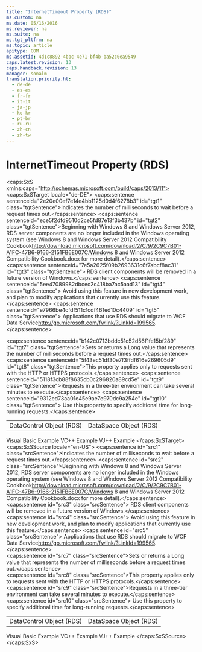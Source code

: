 ```yaml
---
title: "InternetTimeout Property (RDS)"
ms.custom: na
ms.date: 05/16/2016
ms.reviewer: na
ms.suite: na
ms.tgt_pltfrm: na
ms.topic: article
apitype: COM
ms.assetid: 4d1c8892-4bbc-4e71-bf4b-ba52c0ea9549
caps.latest.revision: 13
caps.handback.revision: 13
manager: sonalm
translation.priority.ht: 
  - de-de
  - es-es
  - fr-fr
  - it-it
  - ja-jp
  - ko-kr
  - pt-br
  - ru-ru
  - zh-cn
  - zh-tw
---
```

# InternetTimeout Property (RDS)
<?xml version="1.0" encoding="utf-8"?>
<caps:SxS xmlns:caps="http://schemas.microsoft.com/build/caps/2013/11">
  <caps:SxSTarget locale="de-DE">
    <developerReferenceWithoutSyntaxDocument xsi:schemaLocation="http://ddue.schemas.microsoft.com/authoring/2003/5 http://dduestorage.blob.core.windows.net/ddueschema/developer.xsd" xmlns="http://ddue.schemas.microsoft.com/authoring/2003/5" xmlns:xlink="http://www.w3.org/1999/xlink" xmlns:xsi="http://www.w3.org/2001/XMLSchema-instance">
      <introduction>
        <para>
          <caps:sentence sentenceid="2e20e00ef7e14e4bb1125d0d4f6278b3" id="tgt1" class="tgtSentence">Indicates the number of milliseconds to wait before a request times out.</caps:sentence>
        </para>
        <alert class="important">
          <para>
            <caps:sentence sentenceid="ece5f2dfd9510d2ce5fd87e13f3b437b" id="tgt2" class="tgtSentence">Beginning with Windows 8 and Windows Server 2012, RDS server components are no longer included in the Windows operating system (see Windows 8 and <externalLink><linkText>Windows Server 2012 Compatibility Cookbook</linkText><linkUri>http://download.microsoft.com/download/2/C/9/2C9C7B01-A1FC-47B6-9166-2151FB6E007C/Windows 8 and Windows Server 2012 Compatibility Cookbook.docx</linkUri></externalLink> for more detail).</caps:sentence>
            <caps:sentence sentenceid="7e5a2625f09b2693631c6f7abcf8ac31" id="tgt3" class="tgtSentence"> RDS client components will be removed in a future version of Windows.</caps:sentence>
            <caps:sentence sentenceid="5ee47089982dbcec2c418ba7ac5aad13" id="tgt4" class="tgtSentence"> Avoid using this feature in new development work, and plan to modify applications that currently use this feature.</caps:sentence>
            <caps:sentence sentenceid="e7966be4cfdf511c1cdf461ed10c4409" id="tgt5" class="tgtSentence"> Applications that use RDS should migrate to <externalLink><linkText>WCF Data Service</linkText><linkUri>http://go.microsoft.com/fwlink/?LinkId=199565</linkUri></externalLink>.</caps:sentence>
          </para>
        </alert>
      </introduction>
      <section>
        <title>
          <caps:sentence sentenceid="6f253c84dca33d0cd6f1b864ea701e8a" id="tgt6" class="tgtSentence">Settings and Return Values</caps:sentence>
        </title>
        <content>
          <para>
            <caps:sentence sentenceid="b142c0713bddc51c52d56f1fe15bf289" id="tgt7" class="tgtSentence">Sets or returns a <languageKeyword>Long</languageKeyword> value that represents the number of milliseconds before a request times out.</caps:sentence>
          </para>
        </content>
      </section>
      <languageReferenceRemarks>
        <content>
          <para>
            <caps:sentence sentenceid="5f43ec51df30e7f3ffdf616e269605d9" id="tgt8" class="tgtSentence">This property applies only to requests sent with the HTTP or HTTPS protocols.</caps:sentence>
          </para>
          <para>
            <caps:sentence sentenceid="5118f3cb88f8635cb0c296820a89cd5e" id="tgt9" class="tgtSentence">Requests in a three-tier environment can take several minutes to execute.</caps:sentence>
            <caps:sentence sentenceid="9312ed73aa01e45e9ae7e970dc9a254e" id="tgt10" class="tgtSentence"> Use this property to specify additional time for long-running requests.</caps:sentence>
          </para>
        </content>
      </languageReferenceRemarks>
      <section>
        <title>
          <caps:sentence sentenceid="2f342d3be839cc5b67ae0de7d404b8e6" id="tgt11" class="tgtSentence">Applies To</caps:sentence>
        </title>
        <content>
          <table>
            <tbody>
              <tr>
                <TD>
                  <para>
                    <link xlink:href="d85ea4fc-451c-436e-97b8-58f92b149dd0">DataControl Object (RDS)</link>
                  </para>
                </TD>
                <TD>
                  <para>
                    <link xlink:href="9194bffa-5bdf-4dff-af86-f7158c23bfa7">DataSpace Object (RDS)</link>
                  </para>
                </TD>
              </tr>
            </tbody>
          </table>
        </content>
      </section>
      <relatedTopics>
        <link xlink:href="b35d2f4a-449c-4170-aab6-9ff88c890043">Visual Basic Example</link>
        <link xlink:href="88b6d05c-d4eb-4ab1-bbe2-95d146237f94">VC++ Example</link>
        <link xlink:href="757adb1b-d184-4887-bbe2-0f1bb6433f69">VJ++ Example</link>
      </relatedTopics>
    </developerReferenceWithoutSyntaxDocument>
  </caps:SxSTarget>
  <caps:SxSSource locale="en-US">
    <developerReferenceWithoutSyntaxDocument xsi:schemaLocation="http://ddue.schemas.microsoft.com/authoring/2003/5 http://dduestorage.blob.core.windows.net/ddueschema/developer.xsd" xmlns="http://ddue.schemas.microsoft.com/authoring/2003/5" xmlns:xlink="http://www.w3.org/1999/xlink" xmlns:xsi="http://www.w3.org/2001/XMLSchema-instance">
      <introduction>
        <para>
          <caps:sentence id="src1" class="srcSentence">Indicates the number of milliseconds to wait before a request times out.</caps:sentence>
        </para>
        <alert class="important">
          <para>
            <caps:sentence id="src2" class="srcSentence">Beginning with Windows 8 and Windows Server 2012, RDS server components are no longer included in the Windows operating system (see Windows 8 and <externalLink><linkText>Windows Server 2012 Compatibility Cookbook</linkText><linkUri>http://download.microsoft.com/download/2/C/9/2C9C7B01-A1FC-47B6-9166-2151FB6E007C/Windows 8 and Windows Server 2012 Compatibility Cookbook.docx</linkUri></externalLink> for more detail).</caps:sentence>
            <caps:sentence id="src3" class="srcSentence"> RDS client components will be removed in a future version of Windows.</caps:sentence>
            <caps:sentence id="src4" class="srcSentence"> Avoid using this feature in new development work, and plan to modify applications that currently use this feature.</caps:sentence>
            <caps:sentence id="src5" class="srcSentence"> Applications that use RDS should migrate to <externalLink><linkText>WCF Data Service</linkText><linkUri>http://go.microsoft.com/fwlink/?LinkId=199565</linkUri></externalLink>.</caps:sentence>
          </para>
        </alert>
      </introduction>
      <section>
        <title>
          <caps:sentence id="src6" class="srcSentence">Settings and Return Values</caps:sentence>
        </title>
        <content>
          <para>
            <caps:sentence id="src7" class="srcSentence">Sets or returns a <languageKeyword>Long</languageKeyword> value that represents the number of milliseconds before a request times out.</caps:sentence>
          </para>
        </content>
      </section>
      <languageReferenceRemarks>
        <content>
          <para>
            <caps:sentence id="src8" class="srcSentence">This property applies only to requests sent with the HTTP or HTTPS protocols.</caps:sentence>
          </para>
          <para>
            <caps:sentence id="src9" class="srcSentence">Requests in a three-tier environment can take several minutes to execute.</caps:sentence>
            <caps:sentence id="src10" class="srcSentence"> Use this property to specify additional time for long-running requests.</caps:sentence>
          </para>
        </content>
      </languageReferenceRemarks>
      <section>
        <title>
          <caps:sentence id="src11" class="srcSentence">Applies To</caps:sentence>
        </title>
        <content>
          <table>
            <tbody>
              <tr>
                <TD>
                  <para>
                    <link xlink:href="d85ea4fc-451c-436e-97b8-58f92b149dd0">DataControl Object (RDS)</link>
                  </para>
                </TD>
                <TD>
                  <para>
                    <link xlink:href="9194bffa-5bdf-4dff-af86-f7158c23bfa7">DataSpace Object (RDS)</link>
                  </para>
                </TD>
              </tr>
            </tbody>
          </table>
        </content>
      </section>
      <relatedTopics>
        <link xlink:href="b35d2f4a-449c-4170-aab6-9ff88c890043">Visual Basic Example</link>
        <link xlink:href="88b6d05c-d4eb-4ab1-bbe2-95d146237f94">VC++ Example</link>
        <link xlink:href="757adb1b-d184-4887-bbe2-0f1bb6433f69">VJ++ Example</link>
      </relatedTopics>
    </developerReferenceWithoutSyntaxDocument>
  </caps:SxSSource>
</caps:SxS>